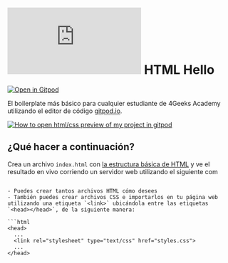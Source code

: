 # ![4Geeks Logo](http://assets.breatheco.de/apis/img/images.php?blob&random&cat=icon&tags=4geeks,16) HTML Hello

[![Open in Gitpod](https://gitpod.io/button/open-in-gitpod.svg)](https://gitpod.io#https://github.com/4GeeksAcademy/html-hello.git)

El boilerplate más básico para cualquier estudiante de 4Geeks Academy utilizando el editor de código [gitpod.io](gitpod.io).

[![How to open html/css preview of my project in gitpod](https://github.com/4GeeksAcademy/Templates-Boilerplates/blob/master/assets/hello-html-intro.png?raw=true)](https://youtu.be/dfbDCMu_p-0)

## ¿Qué hacer a continuación?

Crea un archivo `index.html` con [la estructura básica de HTML](http://content.breatheco.de/lesson/what-is-html-learn-html#page-structure) y ve el resultado en vivo corriendo un servidor web utilizando el siguiente com
```

- Puedes crear tantos archivos HTML cómo desees
- También puedes crear archivos CSS e importarlos en tu página web utilizando una etiqueta `<link>` ubicándola entre las etiquetas `<head></head>`, de la siguiente manera:

```html
<head>
  ...
  <link rel="stylesheet" type="text/css" href="styles.css">
  ...
</head>
```
